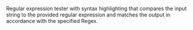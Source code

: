 Regular expression tester with syntax highlighting that compares the input string to the provided regular expression and matches the output in accordance with the specified Regex.
